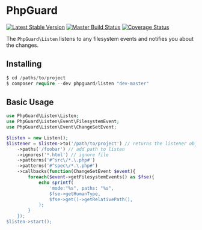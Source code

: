 # PhpGuard

[![Latest Stable Version](https://poser.pugx.org/phpguard/listen/v/stable.png)](https://packagist.org/packages/phpguard/listen)
[![Master Build Status](https://secure.travis-ci.org/phpguard/listen.png?branch=master)](http://travis-ci.org/phpguard/listen)
[![Coverage Status](https://coveralls.io/repos/phpguard/listen/badge.png?branch=master)](https://coveralls.io/r/phpguard/listen?branch=master)

The `PhpGuard\Listen` listens to any filesystem events and notifies you about the changes.

## Installing
```php
$ cd /paths/to/project
$ composer require --dev phpguard/listen "dev-master"
```
## Basic Usage

```php
use PhpGuard\Listen\Listen;
use PhpGuard\Listen\Event\FilesystemEvent;
use PhpGuard\Listen\Event\ChangeSetEvent;

$listen = new Listen();
$listener = $listen->to('/path/to/project') // returns the listener objects
    ->paths('/foobar') // add path to listen
    ->ignores('*.html') // ignore file
    ->patterns('#^src\/*.\.php#')
    ->patterns('#^spec\/*.\.php#')
    ->callbacks(function(ChangeSetEvent $event){
        foreach($event->getFilesystemEvents() as $fse){
            echo sprintf(
                'mode:"%s", paths: "%s",
                $fse->getHumanType,
                $fse->get()->getRelativePath(),
            );
        }
    });
$listen->start();
```